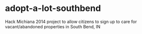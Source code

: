 adopt-a-lot-southbend
=====================

Hack Michiana 2014 project to allow citizens to sign up to care for vacant/abandoned properties in South Bend, IN

